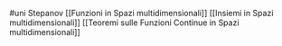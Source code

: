 #uni Stepanov
[[Funzioni in Spazi multidimensionali]] 
[[Insiemi in Spazi multidimensionali]]
[[Teoremi sulle Funzioni Continue in Spazi multidimensionali]]  